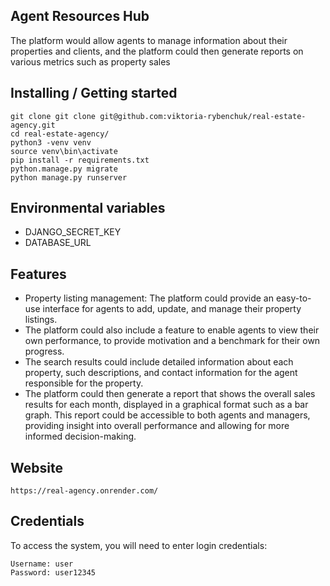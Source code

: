 ## Agent Resources Hub
The platform would allow agents to manage information about their properties and clients, and the platform could then generate reports on various metrics such as property sales

## Installing / Getting started


```shell
git clone git clone git@github.com:viktoria-rybenchuk/real-estate-agency.git
cd real-estate-agency/
python3 -venv venv 
source venv\bin\activate
pip install -r requirements.txt
python.manage.py migrate
python manage.py runserver
```
## Environmental variables

* DJANGO_SECRET_KEY
* DATABASE_URL

## Features

* Property listing management: The platform could provide an easy-to-use interface for agents to add, update, and manage their property listings. 
* The platform could also include a feature to enable agents to view their own performance, to provide motivation and a benchmark for their own progress. 
* The search results could include detailed information about each property, such  descriptions, and contact information for the agent responsible for the property. 
* The platform could then generate a report that shows the overall sales results for each month, displayed in a graphical format such as a bar graph. This report could be accessible to both agents and managers, providing insight into overall performance and allowing for more informed decision-making.

## Website
```shell
https://real-agency.onrender.com/
```

## Credentials

To access the system, you will need to enter login credentials:
```shell
Username: user
Password: user12345
```


